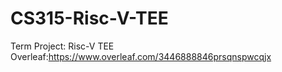 # CS315-Risc-V-TEE
Term Project: Risc-V TEE
Overleaf:https://www.overleaf.com/3446888846prsqnspwcqjx
